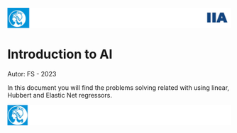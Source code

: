 ![header](doc/LogoHeader.png)

# Introduction to AI

Autor: FS - 2023

In this document you will find the problems solving related with using linear, Hubbert and Elastic Net regressors.

![footer](doc/LogoFooter.png)

